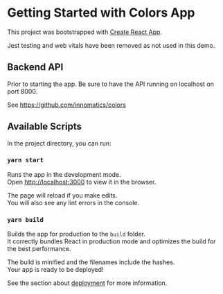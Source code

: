 # Getting Started with Colors App

This project was bootstrapped with [Create React App](https://github.com/facebook/create-react-app).

Jest testing and web vitals have been removed as not used in this demo.

## Backend API

Prior to starting the app. Be sure to have the API running on localhost on port 8000.

See https://github.com/innomatics/colors

## Available Scripts

In the project directory, you can run:

### `yarn start`

Runs the app in the development mode.\
Open [http://localhost:3000](http://localhost:3000) to view it in the browser.

The page will reload if you make edits.\
You will also see any lint errors in the console.

### `yarn build`

Builds the app for production to the `build` folder.\
It correctly bundles React in production mode and optimizes the build for the best performance.

The build is minified and the filenames include the hashes.\
Your app is ready to be deployed!

See the section about [deployment](https://facebook.github.io/create-react-app/docs/deployment) for more information.
